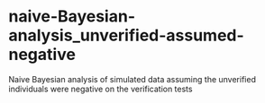 # naive-Bayesian-analysis_unverified-assumed-negative
Naive Bayesian analysis of simulated data assuming the unverified individuals were negative on the verification tests

